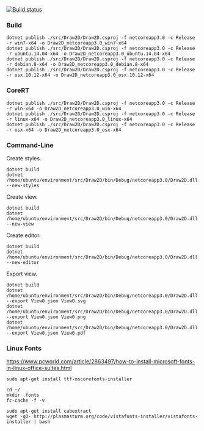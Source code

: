 [![Build status](https://dev.azure.com/wieslawsoltes/GitHub/_apis/build/status/Sources/Draw2D)](https://dev.azure.com/wieslawsoltes/GitHub/_build/latest?definitionId=73)

### Build

```
dotnet publish ./src/Draw2D/Draw2D.csproj -f netcoreapp3.0 -c Release -r win7-x64 -o Draw2D_netcoreapp3.0_win7-x64
dotnet publish ./src/Draw2D/Draw2D.csproj -f netcoreapp3.0 -c Release -r ubuntu.14.04-x64 -o Draw2D_netcoreapp3.0_ubuntu.14.04-x64
dotnet publish ./src/Draw2D/Draw2D.csproj -f netcoreapp3.0 -c Release -r debian.8-x64 -o Draw2D_netcoreapp3.0_debian.8-x64
dotnet publish ./src/Draw2D/Draw2D.csproj -f netcoreapp3.0 -c Release -r osx.10.12-x64 -o Draw2D_netcoreapp3.0_osx.10.12-x64
```

### CoreRT

```
dotnet publish ./src/Draw2D/Draw2D.csproj -f netcoreapp3.0 -c Release -r win-x64 -o Draw2D_netcoreapp3.0_win-x64
dotnet publish ./src/Draw2D/Draw2D.csproj -f netcoreapp3.0 -c Release -r linux-x64 -o Draw2D_netcoreapp3.0_linux-x64
dotnet publish ./src/Draw2D/Draw2D.csproj -f netcoreapp3.0 -c Release -r osx-x64 -o Draw2D_netcoreapp3.0_osx-x64
```

### Command-Line

Create styles.
```
dotnet build
dotnet /home/ubuntu/environment/src/Draw2D/bin/Debug/netcoreapp3.0/Draw2D.dll --new-styles
```

Create view.
```
dotnet build
dotnet /home/ubuntu/environment/src/Draw2D/bin/Debug/netcoreapp3.0/Draw2D.dll --new-view
```

Create editor.
```
dotnet build
dotnet /home/ubuntu/environment/src/Draw2D/bin/Debug/netcoreapp3.0/Draw2D.dll --new-editor
```

Export view.
```
dotnet build
dotnet /home/ubuntu/environment/src/Draw2D/bin/Debug/netcoreapp3.0/Draw2D.dll --export View0.json View0.svg
dotnet /home/ubuntu/environment/src/Draw2D/bin/Debug/netcoreapp3.0/Draw2D.dll --export View0.json View0.png
dotnet /home/ubuntu/environment/src/Draw2D/bin/Debug/netcoreapp3.0/Draw2D.dll --export View0.json View0.pdf
```

### Linux Fonts

https://www.pcworld.com/article/2863497/how-to-install-microsoft-fonts-in-linux-office-suites.html

```
sudo apt-get install ttf-mscorefonts-installer

cd ~/
mkdir .fonts
fc-cache -f -v

sudo apt-get install cabextract
wget -qO- http://plasmasturm.org/code/vistafonts-installer/vistafonts-installer | bash
```

